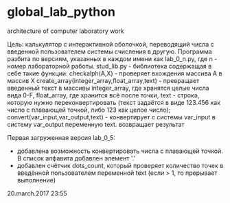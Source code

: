 # global_lab_python
architecture of computer laboratory work

Цель: калькулятор с интерактивной оболочкой, переводящий числа с введенной пользователем системы счисления в другую.
Программа разбита по версиям, указанных в каждом имени как lab_0_n.py, где n - номер лабораторной работы. 
stud_lib.py - библиотека содержащая в себе такие функции:
  checkalph(A,X)                                -  проверяет вхождения массива A в массив X
  create_array(integer_array,float_array,text)  -  превращает введенный текст в массивы integer_array, где хранятся целые числа вида 0-F,
                                                   float_array, где хранится всё после точки, text - строка, которую нужно переконвертировать
                                                   (текст задаётся в виде 123.456 как число с плавающей
                                                   точкой, либо 123 как целое число);
  convert(var_input,var_output,text)            -  конвертирует с системы var_input в систему var_output переменную text. возвращает результат

Первая загруженная версия lab_0_5:
  - добавлена возможность конвертировать числа с плавающей точкой. В список алфавита добавлен элемент '.'
  - добавлен счётчик dots_count, который проверяет количество точек в введённой пользователем переменной text (если > 1, то прерывает выполнение)
  
20.march.2017    23:55
